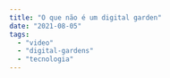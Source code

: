 ```yaml
---
title: "O que não é um digital garden"
date: "2021-08-05"
tags: 
  - "video"
  - "digital-gardens"
  - "tecnologia"
---
```



